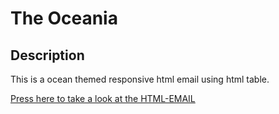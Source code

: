 # The Oceania

## Description
This is a ocean themed responsive html email using html table.

[Press here to take a look at the HTML-EMAIL](https://oceania.herokuapp.com/)
